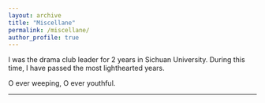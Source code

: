 ```yaml
---
layout: archive
title: "Miscellane"
permalink: /miscellane/
author_profile: true
---
```


I was the drama club leader for 2 years in Sichuan University. During this time, I have passed the most lighthearted years.

O ever weeping, O ever youthful. 



---
